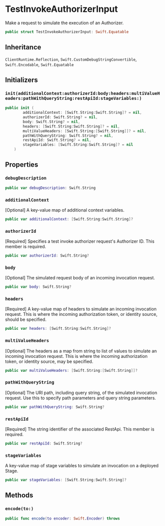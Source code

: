 # TestInvokeAuthorizerInput

Make a request to simulate the execution of an Authorizer.

``` swift
public struct TestInvokeAuthorizerInput: Swift.Equatable 
```

## Inheritance

`ClientRuntime.Reflection`, `Swift.CustomDebugStringConvertible`, `Swift.Encodable`, `Swift.Equatable`

## Initializers

### `init(additionalContext:authorizerId:body:headers:multiValueHeaders:pathWithQueryString:restApiId:stageVariables:)`

``` swift
public init (
        additionalContext: [Swift.String:Swift.String]? = nil,
        authorizerId: Swift.String? = nil,
        body: Swift.String? = nil,
        headers: [Swift.String:Swift.String]? = nil,
        multiValueHeaders: [Swift.String:[Swift.String]]? = nil,
        pathWithQueryString: Swift.String? = nil,
        restApiId: Swift.String? = nil,
        stageVariables: [Swift.String:Swift.String]? = nil
    )
```

## Properties

### `debugDescription`

``` swift
public var debugDescription: Swift.String 
```

### `additionalContext`

\[Optional\] A key-value map of additional context variables.

``` swift
public var additionalContext: [Swift.String:Swift.String]?
```

### `authorizerId`

\[Required\] Specifies a test invoke authorizer request's Authorizer ID.
This member is required.

``` swift
public var authorizerId: Swift.String?
```

### `body`

\[Optional\] The simulated request body of an incoming invocation request.

``` swift
public var body: Swift.String?
```

### `headers`

\[Required\] A key-value map of headers to simulate an incoming invocation request. This is where the incoming authorization token, or identity source, should be specified.

``` swift
public var headers: [Swift.String:Swift.String]?
```

### `multiValueHeaders`

\[Optional\] The headers as a map from string to list of values to simulate an incoming invocation request. This is where the incoming authorization token, or identity source, may be specified.

``` swift
public var multiValueHeaders: [Swift.String:[Swift.String]]?
```

### `pathWithQueryString`

\[Optional\] The URI path, including query string, of the simulated invocation request. Use this to specify path parameters and query string parameters.

``` swift
public var pathWithQueryString: Swift.String?
```

### `restApiId`

\[Required\] The string identifier of the associated RestApi.
This member is required.

``` swift
public var restApiId: Swift.String?
```

### `stageVariables`

A key-value map of stage variables to simulate an invocation on a deployed Stage.

``` swift
public var stageVariables: [Swift.String:Swift.String]?
```

## Methods

### `encode(to:)`

``` swift
public func encode(to encoder: Swift.Encoder) throws 
```
